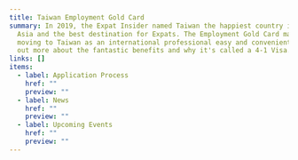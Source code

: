 ```yaml
---
title: Taiwan Employment Gold Card
summary: In 2019, the Expat Insider named Taiwan the happiest country in East
  Asia and the best destination for Expats. The Employment Gold Card makes
  moving to Taiwan as an international professional easy and convenient. Find
  out more about the fantastic benefits and why it's called a 4-1 Visa.
links: []
items:
  - label: Application Process
    href: ""
    preview: ""
  - label: News
    href: ""
    preview: ""
  - label: Upcoming Events
    href: ""
    preview: ""
---
```

<!-- This text will never be seen -->